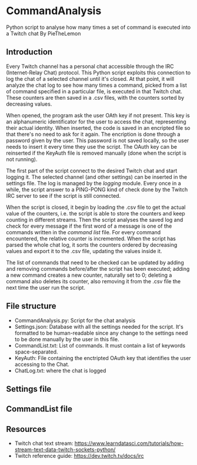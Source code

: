 # CommandAnalysis
Python script to analyse how many times a set of command is executed into a Twitch chat
By PieTheLemon

## Introduction
Every Twitch channel has a personal chat accessible through the IRC (Internet-Relay Chat) protocol.
This Python script exploits this connection to log the chat of a selected channel until it's closed.
At that point, it will analyze the chat log to see how many times a command, picked from a list of
command specified in a particular file, is executed in that Twitch chat. These counters are then
saved in a .csv files, with the counters sorted by decreasing values.

When opened, the program ask the user OAth key if not present. This key is an alphanumeric identificator
for the user to access the chat, representing their actual identity. When inserted, the code is saved
in an encripted file so that there's no need to ask for it again. The encription is done through a password
given by the user. This password is not saved locally, so the user needs to insert it every time they use the
script. The OAuth key can be reinserted if the KeyAuth file is removed manually (done when the script is not
running).

The first part of the script connect to the desired Twitch chat and start logging it. The selected channel (and
other settings) can be inserted in the settings file. The log is managed by the *logging* module. Every once in a while,
the script answer to a PING-PONG kind of check done by the Twitch IRC server to see if the script is still connected.

When the script is closed, it begin by loading the .csv file to get the actual value of the counters, i.e. the script is
able to store the counters and keep counting in different streams. Then the script analyses the saved log and check for
every message if the first word of a message is one of the commands written in the _command list_ file. For every command
encountered, the relative counter is incremented. When the script has parsed the whole chat log, it sorts the counters
ordered by decreasing values and export it to the .csv file, updating the values inside it.

The list of commands that need to be checked can be updated by adding and removing commands before/after the script has been executed;
adding a new command creates a new counter, naturally set to 0; deleting a command also deletes its counter, also removing it
from the .csv file the next time the user run the script.

## File structure
- CommandAnalysis.py: Script for the chat analysis
- Settings.json: Database with all the settings needed for the script. It's formatted to be human-readable since any change to the
settings need to be done manually by the user in this file.
- CommandList.txt: List of commands. It must contain a list of keywords space-separated.
- KeyAuth: File containing the enctripted OAuth key that identifies the user accessing to the Chat.
- ChatLog.txt: where the chat is logged

## Settings file

## CommandList file

## Resources
- Twitch chat text stream: https://www.learndatasci.com/tutorials/how-stream-text-data-twitch-sockets-python/
- Twitch reference guide: https://dev.twitch.tv/docs/irc
